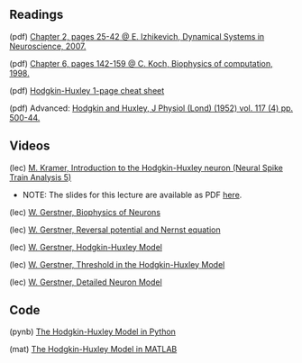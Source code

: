 ## Readings

(pdf)	[Chapter 2, pages 25-42 @ E. Izhikevich, Dynamical Systems in Neuroscience, 2007.](https://github.com/Mark-Kramer/BU-MA665-MA666/blob/master/Week-3%20Hodgkin-Huxley/Reading/Izhikevich%20Chapter%202.pdf)

(pdf)	[Chapter 6, pages 142-159 @ C. Koch, Biophysics of computation, 1998.](https://github.com/Mark-Kramer/BU-MA665-MA666/blob/master/Week-3%20Hodgkin-Huxley/Reading/Koch%20Chapter%206.pdf)

(pdf)	[Hodgkin-Huxley 1-page cheat sheet](https://github.com/Mark-Kramer/BU-MA665-MA666/blob/master/Week-3%20Hodgkin-Huxley/Reading/Hodgkin-Huxley%20Cheat%20Sheet.pdf)

(pdf)	Advanced: [Hodgkin and Huxley, J Physiol (Lond) (1952) vol. 117 (4) pp. 500-44.](https://github.com/Mark-Kramer/BU-MA665-MA666/blob/master/Week-3%20Hodgkin-Huxley/Reading/Hodgking%20and%20Huxley%20J%20Physiol%201952.pdf)

## Videos

(lec) [M. Kramer, Introduction to the Hodgkin-Huxley neuron (Neural Spike Train Analysis 5)](https://www.samsi.info/news-and-media/27-jul-drs-m-kramer-and-u-eden-samsi/)

- NOTE: The slides for this lecture are available as PDF [here](https://github.com/Mark-Kramer/BU-MA665-MA666/blob/master/Week-3%20Hodgkin-Huxley/Reading/Kramer_Slides_SAMSI_Lecture_2.pdf).

(lec) [W. Gerstner, Biophysics of Neurons](https://youtu.be/IpKthrlfGjQ)

(lec) [W. Gerstner, Reversal potential and Nernst equation](https://youtu.be/H0LMf2caFRM)

(lec) [W. Gerstner, Hodgkin-Huxley Model](https://youtu.be/lCa-yAW5kyw)

(lec) [W. Gerstner, Threshold in the Hodgkin-Huxley Model](https://youtu.be/O82nsT9ejqs)

(lec) [W. Gerstner, Detailed Neuron Model](https://youtu.be/tFBw1Fcezx4)

## Code

(pynb)  [The Hodgkin-Huxley Model in Python](https://github.com/Mark-Kramer/Case-Studies-Python/blob/master/beta%20versions/Hodgkin%20Huxley%20Model/HH.ipynb)

(mat)   [The Hodgkin-Huxley Model in MATLAB]()
